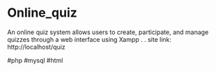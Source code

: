 # Online_quiz
An online quiz system allows users to create, participate, and manage quizzes through a web interface
using Xampp
.
.
site link: http://localhost/quiz

#php #mysql #html
